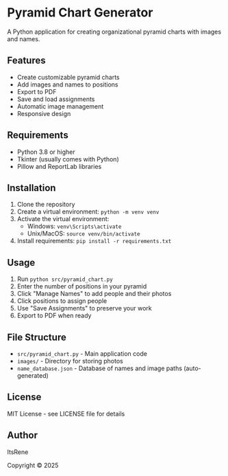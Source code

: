 # Pyramid Chart Generator

A Python application for creating organizational pyramid charts with images and names.

## Features
- Create customizable pyramid charts
- Add images and names to positions
- Export to PDF
- Save and load assignments
- Automatic image management
- Responsive design

## Requirements
- Python 3.8 or higher
- Tkinter (usually comes with Python)
- Pillow and ReportLab libraries

## Installation
1. Clone the repository
2. Create a virtual environment: `python -m venv venv`
3. Activate the virtual environment:
   - Windows: `venv\Scripts\activate`
   - Unix/MacOS: `source venv/bin/activate`
4. Install requirements: `pip install -r requirements.txt`

## Usage
1. Run `python src/pyramid_chart.py`
2. Enter the number of positions in your pyramid
3. Click "Manage Names" to add people and their photos
4. Click positions to assign people
5. Use "Save Assignments" to preserve your work
6. Export to PDF when ready

## File Structure
- `src/pyramid_chart.py` - Main application code
- `images/` - Directory for storing photos
- `name_database.json` - Database of names and image paths (auto-generated)

## License
MIT License - see LICENSE file for details

## Author
ItsRene

Copyright © 2025
